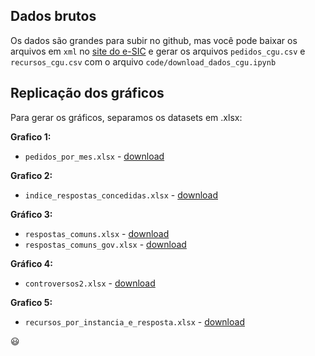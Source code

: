 ## Dados brutos

Os dados são grandes para subir no github, mas você pode baixar os arquivos em `xml` no [site do e-SIC](http://www.consultaesic.cgu.gov.br/busca/_layouts/15/DownloadPedidos/DownloadDados.aspx)
e gerar os arquivos `pedidos_cgu.csv` e `recursos_cgu.csv` com o arquivo `code/download_dados_cgu.ipynb`

## Replicação dos gráficos

Para gerar os gráficos, separamos os datasets em .xlsx:

**Grafico 1:**
* `pedidos_por_mes.xlsx` - [download](https://github.com/rdurl0/negativas-acesso-informacao-Executivo-feredal/blob/master/data/pedidos_por_mes.xlsx?raw=true)

**Grafico 2:**
* `indice_respostas_concedidas.xlsx` - [download](https://github.com/rdurl0/negativas-acesso-informacao-Executivo-feredal/blob/master/data/indice_respostas_concedidas.xlsx?raw=true)

**Gráfico 3:**
* `respostas_comuns.xlsx` - [download](https://github.com/rdurl0/negativas-acesso-informacao-Executivo-feredal/blob/master/data/respostas_comuns.xlsx?raw=true)
* `respostas_comuns_gov.xlsx` - [download](https://github.com/rdurl0/negativas-acesso-informacao-Executivo-feredal/blob/master/data/respostas_comuns_gov.xlsx?raw=true)

**Gráfico 4:**
* `controversos2.xlsx` - [download](https://github.com/rdurl0/negativas-acesso-informacao-Executivo-feredal/blob/master/data/controversos2.xlsx?raw=true)

**Grafico 5:**
* `recursos_por_instancia_e_resposta.xlsx` - [download](https://github.com/rdurl0/negativas-acesso-informacao-Executivo-feredal/blob/master/data/recursos_por_instancia_e_resposta.xlsx?raw=true)

:smiley:
